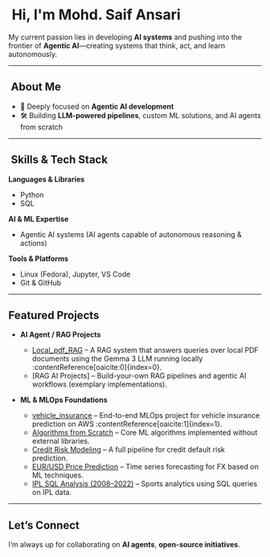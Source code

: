 # ​ Hi, I'm Mohd. Saif Ansari  

My current passion lies in developing **AI systems** and pushing into the frontier of **Agentic AI**—creating systems that think, act, and learn autonomously.

---

## ​ About Me  
- 🤖 Deeply focused on **Agentic AI development**  
- 🛠️ Building **LLM-powered pipelines**, custom ML solutions, and AI agents from scratch

---

## ​ Skills & Tech Stack  

**Languages & Libraries**  
- Python
- SQL  

**AI & ML Expertise**  
- Agentic AI systems (AI agents capable of autonomous reasoning & actions)  

**Tools & Platforms**  
- Linux (Fedora), Jupyter, VS Code
- Git & GitHub

---

##  Featured Projects  

- **AI Agent / RAG Projects**  
  - [Local_pdf_RAG](https://github.com/Saifansari-ai/Local_pdf_RAG) – A RAG system that answers queries over local PDF documents using the Gemma 3 LLM running locally :contentReference[oaicite:0]{index=0}.  
  - [RAG AI Projects] – Build-your-own RAG pipelines and agentic AI workflows (exemplary implementations).

- **ML & MLOps Foundations**  
  - [vehicle_insurance](https://github.com/Saifansari-ai/vehicle_insurance) – End-to-end MLOps project for vehicle insurance prediction on AWS :contentReference[oaicite:1]{index=1}.  
  - [Algorithms from Scratch](https://github.com/Saifansari-ai/algo_from_scratch) – Core ML algorithms implemented without external libraries.  
  - [Credit Risk Modeling](https://github.com/Saifansari-ai/Credit_risk_modeling) – A full pipeline for credit default risk prediction.  
  - [EUR/USD Price Prediction](https://github.com/Saifansari-ai/eurousd_price_predictor) – Time series forecasting for FX based on ML techniques.  
  - [IPL SQL Analysis (2008–2022)](https://github.com/Saifansari-ai/ipl_2008_2022_sql) – Sports analytics using SQL queries on IPL data.

---

##  Let’s Connect  

I’m always up for collaborating on **AI agents**, **open-source initiatives**.
